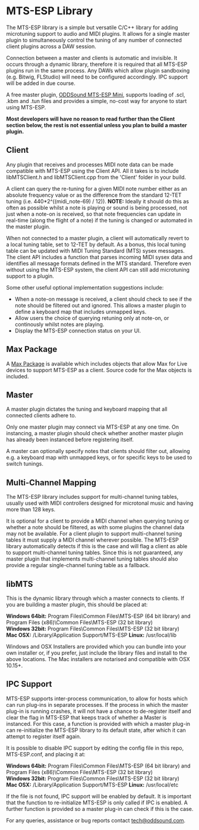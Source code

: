 # MTS-ESP Library

The MTS-ESP library is a simple but versatile C/C++ library for adding microtuning support to audio and MIDI plugins.  It allows for a single master plugin to simultaneously control the tuning of any number of connected client plugins across a DAW session.

Connection between a master and clients is automatic and invisible.  It occurs through a dynamic library, therefore it is required that all MTS-ESP plugins run in the same process.  Any DAWs which allow plugin sandboxing (e.g. Bitwig, FLStudio) will need to be configured accordingly.  IPC support will be added in due course.

A free master plugin, [ODDSound MTS-ESP Mini](https://oddsound.com/mtsespmini.php), supports loading of .scl, .kbm and .tun files and provides a simple, no-cost way for anyone to start using MTS-ESP.

**Most developers will have no reason to read further than the Client section below, the rest is not essential unless you plan to build a master plugin.**


## Client

Any plugin that receives and processes MIDI note data can be made compatible with MTS-ESP using the Client API.  All it takes is to include libMTSClient.h and libMTSClient.cpp from the 'Client' folder in your build.

A client can query the re-tuning for a given MIDI note number either as an absolute frequency value or as the difference from the standard 12-TET tuning (i.e. 440*2^((midi_note-69) / 12)).  **NOTE:** Ideally it should do this as often as possible whilst a note is playing or sound is being processed, not just when a note-on is received, so that note frequencies can update in real-time (along the flight of a note) if the tuning is changed or automated in the master plugin.

When not connected to a master plugin, a client will automatically revert to a local tuning table, set to 12-TET by default.  As a bonus, this local tuning table can be updated with MIDI Tuning Standard (MTS) sysex messages.  The client API includes a function that parses incoming MIDI sysex data and identifies all message formats defined in the MTS standard.  Therefore even without using the MTS-ESP system, the client API can still add microtuning support to a plugin.

Some other useful optional implementation suggestions include:

* When a note-on message is received, a client should check to see if the note should be filtered out and ignored.  This allows a master plugin to define a keyboard map that includes unmapped keys.
* Allow users the choice of querying retuning only at note-on, or continously whilst notes are playing.
* Display the MTS-ESP connection status on your UI.

## Max Package

A [Max Package](http://github.com/ODDSound/MTS-ESP-Max-Package) is available which includes objects that allow Max for Live devices to support MTS-ESP as a client.  Source code for the Max objects is included.


## Master

A master plugin dictates the tuning and keyboard mapping that all connected clients adhere to.

Only one master plugin may connect via MTS-ESP at any one time.  On instancing, a master plugin should check whether another master plugin has already been instanced before registering itself.

A master can optionally specify notes that clients should filter out, allowing e.g. a keyboard map with unmapped keys, or for specific keys to be used to switch tunings.


## Multi-Channel Mapping

The MTS-ESP library includes support for multi-channel tuning tables, usually used with MIDI controllers designed for microtonal music and having more than 128 keys.

It is optional for a client to provide a MIDI channel when querying tuning or whether a note should be filtered, as with some plugins the channel data may not be available.  For a client plugin to support multi-channel tuning tables it must supply a MIDI channel wherever possible.  The MTS-ESP library automatically detects if this is the case and will flag a client as able to support multi-channel tuning tables.  Since this is not guaranteed, any master plugin that implements multi-channel tuning tables should also provide a regular single-channel tuning table as a fallback.


## libMTS

This is the dynamic library through which a master connects to clients.  If you are building a master plugin, this should be placed at:

**Windows 64bit:** Program Files\Common Files\MTS-ESP (64 bit library) and Program Files (x86)\Common Files\MTS-ESP (32 bit library)  
**Windows 32bit:** Program Files\Common Files\MTS-ESP (32 bit library)  
**Mac OSX:** /Library/Application Support/MTS-ESP
**Linux:** /usr/local/lib
  
Windows and OSX Installers are provided which you can bundle into your own installer or, if you prefer, just include the library files and install to the above locations.  The Mac installers are notarised and compatible with OSX 10.15+.


## IPC Support

MTS-ESP supports inter-process communication, to allow for hosts which can run plug-ins in separate processes.  If the process in which the master plug-in is running crashes, it will not have a chance to de-register itself and clear the flag in MTS-ESP that keeps track of whether a Master is instanced.  For this case, a function is provided with which a master plug-in can re-initialize the MTS-ESP library to its default state, after which it can attempt to register itself again.

It is possible to disable IPC support by editing the config file in this repo, MTS-ESP.conf, and placing it at:

**Windows 64bit:** Program Files\Common Files\MTS-ESP (64 bit library) and Program Files (x86)\Common Files\MTS-ESP (32 bit library)  
**Windows 32bit:** Program Files\Common Files\MTS-ESP (32 bit library)  
**Mac OSX:** /Library/Application Support/MTS-ESP
**Linux:** /usr/local/etc

If the file is not found, IPC support will be enabled by default.  It is important that the function to re-initialize MTS-ESP is only called if IPC is enabled.  A further function is provided so a master plug-in can check if this is the case.


For any queries, assistance or bug reports contact tech@oddsound.com.

